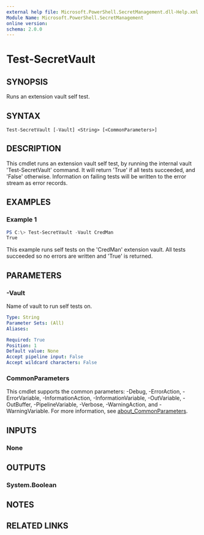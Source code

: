 ```yaml
---
external help file: Microsoft.PowerShell.SecretManagement.dll-Help.xml
Module Name: Microsoft.PowerShell.SecretManagement
online version:
schema: 2.0.0
---
```


# Test-SecretVault

## SYNOPSIS
Runs an extension vault self test.

## SYNTAX

```
Test-SecretVault [-Vault] <String> [<CommonParameters>]
```

## DESCRIPTION
This cmdlet runs an extension vault self test, by running the internal vault 'Test-SecretVault' command.
It will return 'True' if all tests succeeded, and 'False' otherwise.
Information on failing tests will be written to the error stream as error records.

## EXAMPLES

### Example 1
```powershell
PS C:\> Test-SecretVault -Vault CredMan
True
```

This example runs self tests on the 'CredMan' extension vault.
All tests succeeded so no errors are written and 'True' is returned.

## PARAMETERS

### -Vault
Name of vault to run self tests on.

```yaml
Type: String
Parameter Sets: (All)
Aliases:

Required: True
Position: 1
Default value: None
Accept pipeline input: False
Accept wildcard characters: False
```

### CommonParameters
This cmdlet supports the common parameters: -Debug, -ErrorAction, -ErrorVariable, -InformationAction, -InformationVariable, -OutVariable, -OutBuffer, -PipelineVariable, -Verbose, -WarningAction, and -WarningVariable. For more information, see [about_CommonParameters](http://go.microsoft.com/fwlink/?LinkID=113216).

## INPUTS

### None

## OUTPUTS

### System.Boolean
## NOTES

## RELATED LINKS
